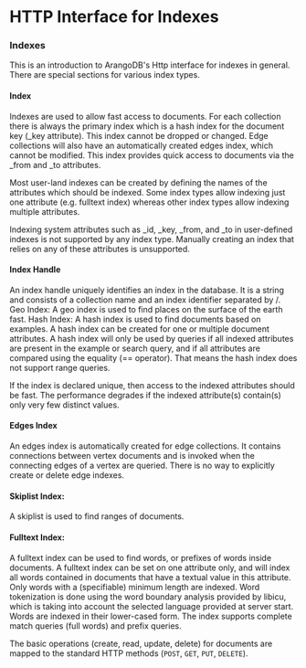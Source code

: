 <a name="http_interface_for_indexes"></a>
# HTTP Interface for Indexes

<a name="indexes"></a>
### Indexes

This is an introduction to ArangoDB's Http interface for indexes in
general. There are special sections for various index types.

<a name="index"></a>
#### Index

Indexes are used to allow fast access to documents. For each collection there is always the primary index which is a hash index for the document key (_key attribute). This index cannot be dropped or changed.
Edge collections will also have an automatically created edges index, which cannot be modified. This index provides quick access to documents via the _from and _to attributes.

Most user-land indexes can be created by defining the names of the attributes which should be indexed. Some index types allow indexing just one attribute (e.g. fulltext index) whereas other index types allow indexing multiple attributes.

Indexing system attributes such as _id, _key, _from, and _to in user-defined indexes is not supported by any index type. Manually creating an index that relies on any of these attributes is unsupported.

<a name="index_handle"></a>
#### Index Handle

An index handle uniquely identifies an index in the database. It is a string and consists of a collection name and an index identifier separated by /.
Geo Index: A geo index is used to find places on the surface of the earth fast.
Hash Index: A hash index is used to find documents based on examples. A hash index can be created for one or multiple document attributes.
A hash index will only be used by queries if all indexed attributes are present in the example or search query, and if all attributes are compared using the equality (== operator). That means the hash index does not support range queries.

If the index is declared unique, then access to the indexed attributes should be fast. The performance degrades if the indexed attribute(s) contain(s) only very few distinct values.

<a name="edges_index"></a>
#### Edges Index

An edges index is automatically created for edge collections. It contains connections between vertex documents and is invoked when the connecting edges of a vertex are queried. There is no way to explicitly create or delete edge indexes.

<a name="skiplist_index:"></a>
#### Skiplist Index:

A skiplist is used to find ranges of documents.

<a name="fulltext_index:"></a>
#### Fulltext Index:

A fulltext index can be used to find words, or prefixes of words inside documents. A fulltext index can be set on one attribute only, and will index all words contained in documents that have a textual value in this attribute. Only words with a (specifiable) minimum length are indexed. Word tokenization is done using the word boundary analysis provided by libicu, which is taking into account the selected language provided at server start. Words are indexed in their lower-cased form. The index supports complete match queries (full words) and prefix queries.

The basic operations (create, read, update, delete) for documents are mapped to
the standard HTTP methods (`POST`, `GET`, `PUT`, `DELETE`).

